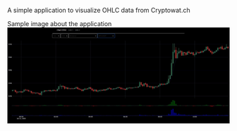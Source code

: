 A simple application to visualize OHLC data from Cryptowat.ch

Sample image about the application
![alt text](https://github.com/heldercepeda/CryptoChart-withDash/blob/master/sample.JPG?raw=true)